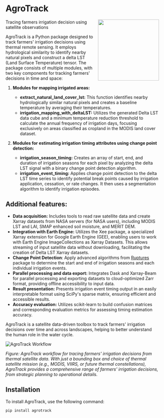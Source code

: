 # AgroTrack

<img align="right" width="200" src="https://github.com/ejalilva/AgroTrack/blob/master/static/AgroTrack.png">

Tracing farmers irrigation decision using satellite observations

AgroTrack is a Python package designed to track farmers' irrigation decisions using thermal remote sensing. It employs hydrological similarity to identify nearby natural pixels and construct a delta LST (Land Surface Temperature) tensor. The package consists of multiple modules, with two key components for tracking farmers' decisions in time and space:

1. **Modules for mapping irrigated areas:**
   - **extract_natural_land_cover_lst:** This function identifies nearby hydrologically similar natural pixels and creates a baseline temperature by averaging their temperatures.
   - **irrigation_mapping_with_deltaLST:** Utilizes the generated Delta LST data cube and a minimum temperature reduction threshold to calculate the annual frequency of irrigation days, focusing exclusively on areas classified as cropland in the MODIS land cover dataset.

2. **Modules for estimating irrigation timing attributes using change point detection:**
   - **irrigation_season_timing:** Creates an array of start, end, and duration of irrigation seasons for each pixel by analyzing the delta LST signal with a binary change point detection algorithm.
   - **irrigation_event_timing:** Applies change point detection to the delta LST time series to identify potential break points caused by irrigation application, cessation, or rate changes. It then uses a segmentation algorithm to identify irrigation episodes.

## Additional features:

- **Data acquisition:** Includes tools to read raw satellite data and create Xarray datasets from NASA servers (for NASA users), including MODIS LST and LAI, SMAP enhanced soil moisture, and MERIT DEM.
- **Integration with Earth Engine:** Utilizes the Xee package, a specialized Xarray extension for Google Earth Engine (GEE), enabling users to work with Earth Engine ImageCollections as Xarray Datasets. This allows streaming of input satellite data without downloading, facilitating the creation of Delta LST Xarray datasets.
- **Change Point Detection**: Apply advanced algorithms from [Ruptures](https://centre-borelli.github.io/ruptures-docs/) package to determine the start and end of irrigation seasons and each individual irrigation events.
- **Parallel processing and data export:** Integrates Dask and Xarray-Beam for parallel processing and exporting datasets to cloud-optimized Zarr format, providing offline accessibility to input data.
- **Result presentation:** Presents irrigation event timing output in an easily interpretable format using SciPy's sparse matrix, ensuring efficient and accessible results.
- **Accuracy evaluation:** Utilizes scikit-learn to build confusion matrices and corresponding evaluation metrics for assessing timing estimation accuracy.

AgroTrack is a satellite data-driven toolbox to track farmers' irrigation decisions over time and across landscapes, helping to better understand the human role in the water cycle.

![AgroTrack Workflow](static/agrotrack_workflow.svg)

*Figure: AgroTrack workflow for tracing farmers' irrigation decisions from thermal satellite data. With just a bounding box and choice of thermal satellite mission (e.g., MODIS, VIIRS, or future thermal constellations), AgroTrack provides a comprehensive range of farmers' irrigation decisions, from strategic planning to operational details.*

## Installation

To install AgroTrack, use the following command:

```bash
pip install agrotrack
